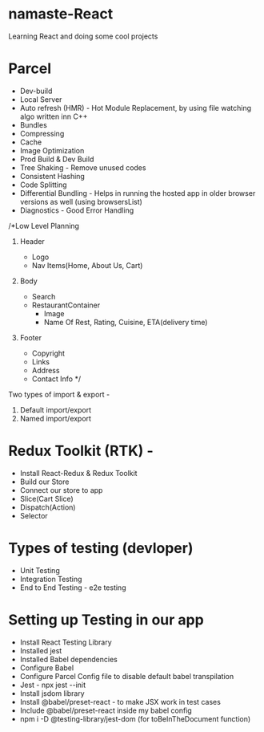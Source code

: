# namaste-React
Learning React and doing some cool projects


# Parcel
- Dev-build
- Local Server
- Auto refresh (HMR) - Hot Module Replacement, 
 by using file watching algo written inn C++
- Bundles
- Compressing
- Cache
- Image Optimization
- Prod Build & Dev Build
- Tree Shaking - Remove unused codes
- Consistent Hashing
- Code Splitting
- Differential Bundling - Helps in running the hosted app in older browser versions as well (using browsersList)
- Diagnostics - Good Error Handling


/*Low Level Planning

1) Header
    - Logo
    - Nav Items(Home, About Us, Cart)

2) Body
    - Search
    - RestaurantContainer
        - Image
        - Name Of Rest, Rating, Cuisine, ETA(delivery time)

3) Footer
    - Copyright
    - Links
    - Address
    - Contact Info
*/

Two types of import & export -
1) Default import/export
2) Named import/export

# Redux Toolkit (RTK) -

- Install React-Redux & Redux Toolkit
- Build our Store
- Connect our store to app
- Slice(Cart Slice)
- Dispatch(Action)
- Selector

# Types of testing (devloper)
 - Unit Testing
 - Integration Testing
 - End to End Testing - e2e testing

# Setting up Testing in our app
 - Install React Testing Library
 - Installed jest
 - Installed Babel dependencies
 - Configure Babel 
 - Configure Parcel Config file to disable default babel transpilation 
 - Jest  - npx jest --init
 - Install jsdom library
 - Install @babel/preset-react - to make JSX work in test cases
 - Include @babel/preset-react inside my babel config
 - npm i -D @testing-library/jest-dom (for toBeInTheDocument function)
